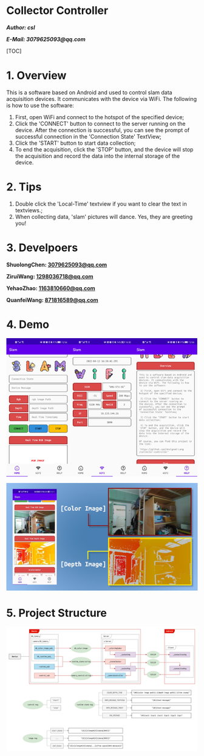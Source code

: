 # Collector Controller
___Author: csl___

___E-Mail: 3079625093@qq.com___

[TOC]

# 1. Overview

This is a software based on Android and used to control slam data acquisition devices.
It communicates with the device via WiFi. The following is how to use the software:

1) First, open WiFi and connect to the hotspot of the specified device;
2) Click the 'CONNECT' button to connect to the server running on the device.
    After the connection is successful, you can see the prompt of successful connection in the 'Connection State' TextView;
3) Click the 'START' button to start data collection;
4) To end the acquisition, click the 'STOP' button, and the device will stop the acquisition and record the data
    into the internal storage of the device.

# 2. Tips

1) Double click the 'Local-Time' textview if you want to clear the text in textviews.;
1) When collecting data, 'slam' pictures will dance. Yes, they are greeting you!

# 3. Develpoers

**ShuolongChen: 3079625093@qq.com**

**ZiruiWang: 1298036718@qq.com**

**YehaoZhao: 1163810660@qq.com**

**QuanfeiWang: 871816589@qq.com**

# 4. Demo

<img src="./img/home.jpg" width=33.3%><img src="./img/wifi.jpg" width=33.3%><img src="./img/help.jpg" width=33.3%>

<img src="./img/img.png">

# 5. Project Structure

<img src="./img/ros_node_structure.drawio.png">